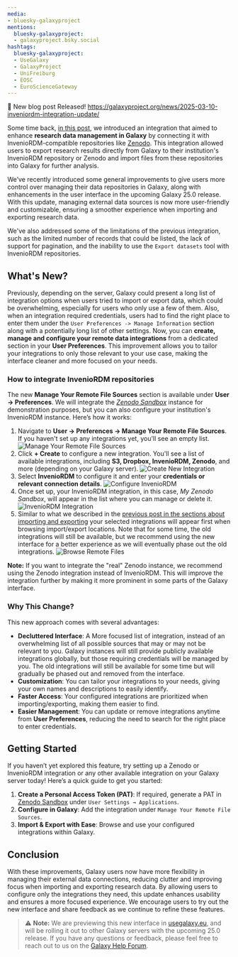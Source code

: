 ```yaml
---
media:
- bluesky-galaxyproject
mentions:
  bluesky-galaxyproject:
  - galaxyproject.bsky.social
hashtags:
  bluesky-galaxyproject:
  - UseGalaxy
  - GalaxyProject
  - UniFreiburg
  - EOSC
  - EuroScienceGateway
---
```

📝 New blog post Released!
https://galaxyproject.org/news/2025-03-10-inveniordm-integration-update/

Some time back, [in this post](https://galaxyproject.org/news/2024-05-03-inveniordm-integration/), we introduced an integration that aimed to enhance **research data management in Galaxy** by connecting it with
InvenioRDM-compatible repositories like [Zenodo](https://zenodo.org). This integration allowed users to export research results directly from Galaxy to their institution's InvenioRDM repository or
Zenodo and import files from these repositories into Galaxy for further analysis.

We’ve recently introduced some general improvements to give users more control over managing their data repositories in Galaxy, along with enhancements in the user interface in the upcoming Galaxy 25.0 release.
With this update, managing external data sources is now more user-friendly and customizable, ensuring a smoother experience when importing and exporting research data.

We've also addressed some of the limitations of the previous integration, such as the limited number of records that could be listed, the lack of support for pagination, and the inability to use
the `Export datasets` tool with InvenioRDM repositories.

What's New?
-----------

Previously, depending on the server, Galaxy could present a long list of integration options when users tried to import or export data, which could be overwhelming, especially for users who only use a few of them.
Also, when an integration required credentials, users had to find the right place to enter them under the `User Preferences -> Manage Information` section along with a potentially long list of other settings.
Now, you can **create, manage and configure your remote data integrations** from a dedicated section in your **User Preferences**. This improvement allows you to tailor your integrations to only those relevant to your use case,
making the interface cleaner and more focused on your needs.

### How to integrate InvenioRDM repositories

The new **Manage Your Remote File Sources** section is available under **User → Preferences**. We will integrate the [*Zenodo Sandbox*](https://sandbox.zenodo.org/) instance for demonstration purposes,
but you can also configure your institution's InvenioRDM instance. Here’s how it works:

1. Navigate to **User → Preferences → Manage Your Remote File Sources**. If you haven't set up any integrations yet, you'll see an empty list.
   ![Manage Your Remote File Sources](https://galaxyproject.org/news/2025-03-10-inveniordm-integration-update/1-empty-file-sources-list.png)
2. Click **+ Create** to configure a new integration. You'll see a list of available integrations, including **S3, Dropbox, InvenioRDM, Zenodo**, and more (depending on your Galaxy server).
   ![Create New Integration](https://galaxyproject.org/news/2025-03-10-inveniordm-integration-update/2-create-new.png)
3. Select **InvenioRDM** to configure it and enter your **credentials or relevant connection details**.
   ![Configure InvenioRDM](https://galaxyproject.org/news/2025-03-10-inveniordm-integration-update/3-invenio-template-filled.png)
4. Once set up, your InvenioRDM integration, in this case, *My Zenodo Sandbox*, will appear in the list where you can manage or delete it.
   ![InvenioRDM Integration](https://galaxyproject.org/news/2025-03-10-inveniordm-integration-update/4-instance-created.png)
5. Similar to what we described in the [previous post in the sections about importing and exporting](https://galaxyproject.org/news/2024-05-03-inveniordm-integration/#importing-records-and-files-into-galaxy) your selected integrations will appear first when browsing import/export locations. Note that for some time, the old integrations will still be available, but we recommend using the new interface for a better experience as we will eventually phase out the old integrations.
   ![Browse Remote Files](https://galaxyproject.org/news/2025-03-10-inveniordm-integration-update/5-upload-import.png)

**Note:** If you want to integrate the "real" Zenodo instance, we recommend using the Zenodo integration instead of InvenioRDM. This will improve the integration further by making it more prominent in some parts of the Galaxy interface.

### Why This Change?

This new approach comes with several advantages:

* **Decluttered Interface**: A More focused list of integration, instead of an overwhelming list of all possible sources that may or may not be relevant to you. Galaxy instances will still provide publicly available integrations globally, but those requiring credentials will be managed by you. The old integrations will still be available for some time but will gradually be phased out and removed from the interface.
* **Customization**: You can tailor your integrations to your needs, giving your own names and descriptions to easily identify.
* **Faster Access**: Your configured integrations are prioritized when importing/exporting, making them easier to find.
* **Easier Management**: You can update or remove integrations anytime from **User Preferences**, reducing the need to search for the right place to enter credentials.

Getting Started
---------------

If you haven’t yet explored this feature, try setting up a Zenodo or InvenioRDM integration or any other available integration on your Galaxy server today! Here’s a quick guide to get you started:

1. **Create a Personal Access Token (PAT)**: If required, generate a PAT in [Zenodo Sandbox](https://sandbox.zenodo.org/) under `User Settings → Applications`.
2. **Configure in Galaxy**: Add the integration under `Manage Your Remote File Sources`.
3. **Import & Export with Ease**: Browse and use your configured integrations within Galaxy.

Conclusion
----------

With these improvements, Galaxy users now have more flexibility in managing their external data connections, reducing clutter and improving focus when importing and exporting research data. By allowing users to configure only the integrations they need, this update enhances usability and ensures a more focused experience. We encourage users to try out the new interface and share feedback as we continue to refine these features.

> ⚠️ **Note:** We are previewing this new interface in [usegalaxy.eu](https://usegalaxy.eu/), and will be rolling it out to other Galaxy servers with the upcoming 25.0 release. If you have any questions or feedback, please feel free to reach out to us on the [Galaxy Help Forum](https://help.galaxyproject.org/).